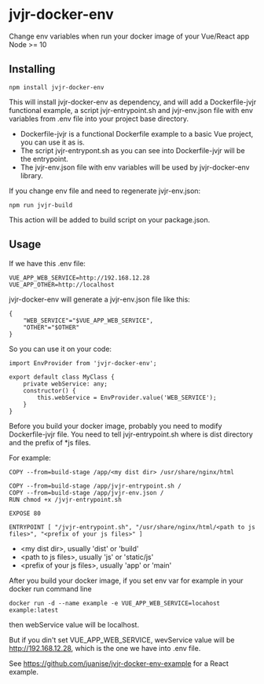 # jvjr-docker-env

Change env variables when run your docker image of your Vue/React app
Node >= 10

## Installing

```
npm install jvjr-docker-env
```

This will install jvjr-docker-env as dependency, and will add a Dockerfile-jvjr functional example, a script jvjr-entrypoint.sh and jvjr-env.json file with env variables from .env file into your project base directory.

 - Dockerfile-jvjr is a functional Dockerfile example to a basic Vue project, you can use it as is.
 - The script jvjr-entrypont.sh as you can see into Dockerfile-jvjr will be the entrypoint. 
 - The jvjr-env.json file with env variables will be used by jvjr-docker-env library.
 
If you change env file and need to regenerate jvjr-env.json:
```
npm run jvjr-build
```
This action will be added to build script on your package.json. 

## Usage
If we have this .env file:
```
VUE_APP_WEB_SERVICE=http://192.168.12.28
VUE_APP_OTHER=http://localhost
```
jvjr-docker-env will generate a jvjr-env.json file like this:
```
{
    "WEB_SERVICE"="$VUE_APP_WEB_SERVICE",
    "OTHER"="$OTHER"
}
```

So you can use it on your code: 

```
import EnvProvider from 'jvjr-docker-env';

export default class MyClass {
    private webService: any;
    constructor() {
        this.webService = EnvProvider.value('WEB_SERVICE');
    }
} 
```

Before you build your docker image, probably you need to modify Dockerfile-jvjr file.
You need to tell jvjr-entrypoint.sh where is dist directory and the prefix of *js files.

For example:
```
COPY --from=build-stage /app/<my dist dir> /usr/share/nginx/html

COPY --from=build-stage /app/jvjr-entrypoint.sh /
COPY --from=build-stage /app/jvjr-env.json /
RUN chmod +x /jvjr-entrypoint.sh

EXPOSE 80

ENTRYPOINT [ "/jvjr-entrypoint.sh", "/usr/share/nginx/html/<path to js files>", "<prefix of your js files>" ]
```
 - \<my dist dir>, usually 'dist' or 'build'
 - \<path to js files>, usually 'js' or 'static/js'
 - \<prefix of your js files>, usually 'app' or 'main'

After you build your docker image, if you set env var for example in your docker run command line
```
docker run -d --name example -e VUE_APP_WEB_SERVICE=locahost example:latest
```
then webService value will be localhost.

But if you din't set VUE_APP_WEB_SERVICE, wevService value will be http://192.168.12.28, which is the one we have into .env file.
 
See https://github.com/juanise/jvjr-docker-env-example for a React example.


